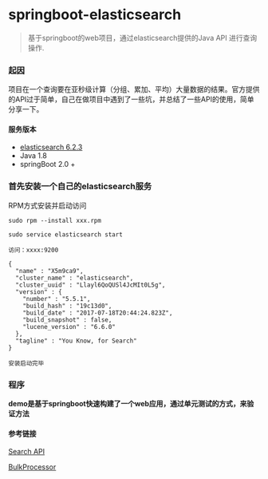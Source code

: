 # springboot-elasticsearch
> 基于springboot的web项目，通过elasticsearch提供的Java API 进行查询操作.

### 起因
项目在一个查询要在亚秒级计算（分组、累加、平均）大量数据的结果。官方提供的API过于简单，自己在做项目中遇到了一些坑，并总结了一些API的使用，简单分享一下。
#### 服务版本
+ [elasticsearch 6.2.3](https://www.elastic.co/downloads/past-releases#)
+ Java 1.8
+ springBoot 2.0 +

### 首先安装一个自己的elasticsearch服务
RPM方式安装并启动访问
```
sudo rpm --install xxx.rpm

sudo service elasticsearch start

访问：xxxx:9200

{
  "name" : "X5m9ca9",
  "cluster_name" : "elasticsearch",
  "cluster_uuid" : "Llayl6QoQUSl4JcMIt0L5g",
  "version" : {
    "number" : "5.5.1",
    "build_hash" : "19c13d0",
    "build_date" : "2017-07-18T20:44:24.823Z",
    "build_snapshot" : false,
    "lucene_version" : "6.6.0"
  },
  "tagline" : "You Know, for Search"
}

安装启动完毕
```
### 程序
**demo是基于springboot快速构建了一个web应用，通过单元测试的方式，来验证方法**

#### 参考链接
[Search API](https://www.elastic.co/guide/en/elasticsearch/client/java-api/current/java-search.html)

[BulkProcessor](https://www.elastic.co/guide/en/elasticsearch/client/java-api/current/java-docs-bulk-processor.html)


